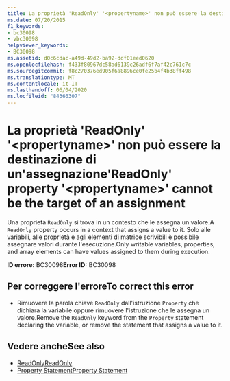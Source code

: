 ```yaml
---
title: La proprietà 'ReadOnly' '<propertyname>' non può essere la destinazione di un'assegnazione
ms.date: 07/20/2015
f1_keywords:
- bc30098
- vbc30098
helpviewer_keywords:
- BC30098
ms.assetid: d0c6cdac-a49d-49d2-ba92-ddf01eed0620
ms.openlocfilehash: f433f80967dc58ad6139c26adf6f7af42c761c7c
ms.sourcegitcommit: f8c270376ed905f6a8896ce0fe25b4f4b38ff498
ms.translationtype: MT
ms.contentlocale: it-IT
ms.lasthandoff: 06/04/2020
ms.locfileid: "84366307"
---
```

# <a name="readonly-property-propertyname-cannot-be-the-target-of-an-assignment"></a><span data-ttu-id="c68d6-102">La proprietà 'ReadOnly' '\<propertyname>' non può essere la destinazione di un'assegnazione</span><span class="sxs-lookup"><span data-stu-id="c68d6-102">'ReadOnly' property '\<propertyname>' cannot be the target of an assignment</span></span>
<span data-ttu-id="c68d6-103">Una proprietà `ReadOnly` si trova in un contesto che le assegna un valore.</span><span class="sxs-lookup"><span data-stu-id="c68d6-103">A `ReadOnly` property occurs in a context that assigns a value to it.</span></span> <span data-ttu-id="c68d6-104">Solo alle variabili, alle proprietà e agli elementi di matrice scrivibili è possibile assegnare valori durante l'esecuzione.</span><span class="sxs-lookup"><span data-stu-id="c68d6-104">Only writable variables, properties, and array elements can have values assigned to them during execution.</span></span>  
  
 <span data-ttu-id="c68d6-105">**ID errore:** BC30098</span><span class="sxs-lookup"><span data-stu-id="c68d6-105">**Error ID:** BC30098</span></span>  
  
## <a name="to-correct-this-error"></a><span data-ttu-id="c68d6-106">Per correggere l'errore</span><span class="sxs-lookup"><span data-stu-id="c68d6-106">To correct this error</span></span>  
  
- <span data-ttu-id="c68d6-107">Rimuovere la parola chiave `ReadOnly` dall'istruzione `Property` che dichiara la variabile oppure rimuovere l'istruzione che le assegna un valore.</span><span class="sxs-lookup"><span data-stu-id="c68d6-107">Remove the `ReadOnly` keyword from the `Property` statement declaring the variable, or remove the statement that assigns a value to it.</span></span>  
  
## <a name="see-also"></a><span data-ttu-id="c68d6-108">Vedere anche</span><span class="sxs-lookup"><span data-stu-id="c68d6-108">See also</span></span>

- [<span data-ttu-id="c68d6-109">ReadOnly</span><span class="sxs-lookup"><span data-stu-id="c68d6-109">ReadOnly</span></span>](../language-reference/modifiers/readonly.md)
- [<span data-ttu-id="c68d6-110">Property Statement</span><span class="sxs-lookup"><span data-stu-id="c68d6-110">Property Statement</span></span>](../language-reference/statements/property-statement.md)
